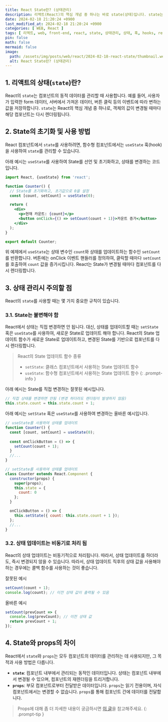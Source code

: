```yaml
---
title: React State란? (상태관리)
description: 리액트(React)의 핵심 개념 중 하나는 바로 state(상태)입니다. state는 컴포넌트의 동적인 데이터를 관리하며, 사용자 상호 작용할 수 있게 만드는 중요한 역할을 합니다. 이번 글에서는 React의 state에 대해 설명합니다.
date: 2024-02-18 21:20:24 +0900
last_modified_at: 2024-02-18 21:20:24 +0900
categories: [ WEB, React ]
tags: [ 리액트, web, front-end, react, state, 상태관리, 상태, 훅, hooks, react hooks ]
pin: false
math: false
mermaid: false
image:
  path: /assets/img/posts/web/react/2024-02-18-react-state/thumbnail.webp
  alt: React State란? (상태관리)
---
```


## 1. 리액트의 상태(`state`)란?

React의 `state`는 컴포넌트의 동적 데이터를 관리할 때 사용합니다. 예를 들어, 사용자가 입력한 form 데이터, 서버에서 가져온 데이터, 버튼 클릭 등의 이벤트에 따라 변하는 값을 저장하합니다.
`state`는 React의 핵심 개념 중 하나로, 객체의 값이 변경될 때마다 해당 컴포넌트는 다시 렌더링됩니다.

## 2. State의 초기화 및 사용 방법

React 컴포넌트에서 `state`를 사용하려면, 함수형 컴포넌트에서는 `useState` 훅(hook)을 사용하여 `state`를 관리할 수 있습니다.

아래 예시는 `useState`를 사용하여 State를 선언 및 초기화하고, 상태를 변경하는 코드입니다.

```jsx
import React, {useState} from 'react';

function Counter() {
  // State를 초기화하고, 초기값으로 0을 설정
  const [count, setCount] = useState(0);

  return (
    <div>
      <p>현재 카운트: {count}</p>
      <button onClick={() => setCount(count + 1)}>카운트 증가</button>
    </div>
  );
}

export default Counter;
```

위 예제에서 `useState`는 상태 변수인 `count`와 상태를 업데이트하는 함수인 `setCount`를 반환합니다. 버튼에는 onClick 이벤트 핸들러를 정의하여, 클릭할 때마다 `setCount`를 호출하여 `count` 값을 증가시킵니다.
React는 State가 변경될 때마다 컴포넌트를 다시 렌더링합니다.

## 3. 상태 관리시 주의할 점

React의 `state`를 사용할 때는 몇 가지 중요한 규칙이 있습니다.

### 3.1. State는 불변해야 함

React에서 상태는 직접 변경하면 안 됩니다. 대신, 상태를 업데이트할 때는 `setState` 혹은 `useState`를 사용하여, 새로운 State로 업데이트 해야 합니다.
React의 State 업데이트 함수가 새로운 State로 업데이트하고, 변경된 State를 기반으로 컴포넌트를 다시 렌더링합니다.

> React의 State 업데이트 함수 종류
> - `setState`: 클래스 컴포넌트에서 사용하는 State 업데이트 함수
> - `useState`: 함수형 컴포넌트에서 사용하는 State 업데이트 함수
{: .prompt-info }

아래 예시는 State를 직접 변경하는 잘못된 예시입니다.

```jsx
// 직접 상태를 변경하면 안됨 (변경 하더라도 렌더링이 발생하지 않음)
this.state.count = this.state.count + 1;
```

아래 예시는 `setState` 혹은 `useState`를 사용하여 변경하는 올바른 예시입니다.

```jsx
// useState를 사용하여 상태를 업데이트
function Counter() {
  const [count, setCount] = useState(0);
  
  const onClickButton = () => {
    setCount(count + 1);
  }
  //...
}

// setState를 사용하여 상태를 업데이트
class Counter extends React.Component {
  constructor(props) {
    super(props);
    this.state = {
      count: 0
    };
  }

  onClickButton = () => {
    this.setState({ count: this.state.count + 1 });
  };
  //...
}
```

### 3.2. 상태 업데이트는 비동기로 처리 됨

React의 상태 업데이트는 비동기적으로 처리됩니다. 따라서, 상태 업데이트를 하더라도, 즉시 변경되지 않을 수 있습니다.
따라서, 상태 업데이트 직후의 상태 값을 사용해야 하는 경우에는 콜백 함수를 사용하는 것이 좋습니다.

잘못된 예시

```jsx
setCount(count + 1);
console.log(count); // 이전 상태 값이 출력될 수 있음
```

올바른 예시

```jsx
setCount(prevCount => {
  console.log(prevCount); // 이전 상태 값
  return prevCount + 1;
});
```

## 4. State와 props의 차이

React에서 `state`와 `props`는 모두 컴포넌트의 데이터를 관리하는 데 사용되지만, 그 목적과 사용 방법은 다릅니다.

- **`state`**: 컴포넌트 내부에서 관리되는 동적인 데이터입니다. 상태는 컴포넌트 내부에서 변경될 수 있으며, 컴포넌트의 재렌더링을 트리거합니다.
- **`props`**: 부모 컴포넌트로부터 전달받은 데이터입니다. `props`는 읽기 전용이며, 자식 컴포넌트에서는 변경할 수 없습니다. `props`를 통해 컴포넌트 간에 데이터를 전달합니다.

> Props에 대해 좀 더 자세한 내용이 궁금하시면 [이 글](/posts/react-props/)을 참고해주세요.
{: .prompt-tip }
